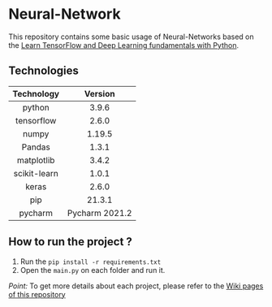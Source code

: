 # Neural-Network

This repository contains some basic usage of Neural-Networks based on the [Learn TensorFlow and Deep Learning fundamentals with Python](https://www.youtube.com/watch?v=tpCFfeUEGs8&list=RDCMUCr8O8l5cCX85Oem1d18EezQ&start_radio=1).

## Technologies

| Technology | Version |
| :---:   | :-: |
| python | 3.9.6 |
| tensorflow | 2.6.0 |
| numpy | 1.19.5 |
| Pandas | 1.3.1 |
| matplotlib | 3.4.2 |
| scikit-learn  | 1.0.1 |
| keras | 2.6.0 |
| pip | 21.3.1 |
| pycharm | Pycharm 2021.2 |


## How to run the project ?

1. Run the `pip install -r requirements.txt`
2. Open the `main.py` on each folder and run it.

*Point:*
To get more details about each project, please refer to the [Wiki pages of this repository](https://github.com/salman-/Neural-Network/wiki)
